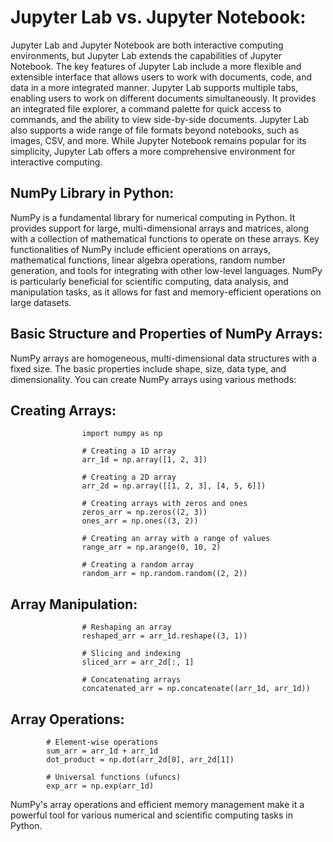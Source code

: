 # Jupyter Lab vs. Jupyter Notebook:

Jupyter Lab and Jupyter Notebook are both interactive computing environments, but Jupyter Lab extends the capabilities of Jupyter Notebook. The key features of Jupyter Lab include a more flexible and extensible interface that allows users to work with documents, code, and data in a more integrated manner. Jupyter Lab supports multiple tabs, enabling users to work on different documents simultaneously. It provides an integrated file explorer, a command palette for quick access to commands, and the ability to view side-by-side documents. Jupyter Lab also supports a wide range of file formats beyond notebooks, such as images, CSV, and more. While Jupyter Notebook remains popular for its simplicity, Jupyter Lab offers a more comprehensive environment for interactive computing.

## NumPy Library in Python:

NumPy is a fundamental library for numerical computing in Python. It provides support for large, multi-dimensional arrays and matrices, along with a collection of mathematical functions to operate on these arrays. Key functionalities of NumPy include efficient operations on arrays, mathematical functions, linear algebra operations, random number generation, and tools for integrating with other low-level languages. NumPy is particularly beneficial for scientific computing, data analysis, and manipulation tasks, as it allows for fast and memory-efficient operations on large datasets.

## Basic Structure and Properties of NumPy Arrays:

NumPy arrays are homogeneous, multi-dimensional data structures with a fixed size. The basic properties include shape, size, data type, and dimensionality. You can create NumPy arrays using various methods:

## Creating Arrays:


                    import numpy as np

                    # Creating a 1D array
                    arr_1d = np.array([1, 2, 3])

                    # Creating a 2D array
                    arr_2d = np.array([[1, 2, 3], [4, 5, 6]])

                    # Creating arrays with zeros and ones
                    zeros_arr = np.zeros((2, 3))
                    ones_arr = np.ones((3, 2))

                    # Creating an array with a range of values
                    range_arr = np.arange(0, 10, 2)

                    # Creating a random array
                    random_arr = np.random.random((2, 2))


## Array Manipulation:


                    # Reshaping an array
                    reshaped_arr = arr_1d.reshape((3, 1))

                    # Slicing and indexing
                    sliced_arr = arr_2d[:, 1]

                    # Concatenating arrays
                    concatenated_arr = np.concatenate((arr_1d, arr_1d))


## Array Operations:


            # Element-wise operations
            sum_arr = arr_1d + arr_1d
            dot_product = np.dot(arr_2d[0], arr_2d[1])

            # Universal functions (ufuncs)
            exp_arr = np.exp(arr_1d)


NumPy's array operations and efficient memory management make it a powerful tool for various numerical and scientific computing tasks in Python.





